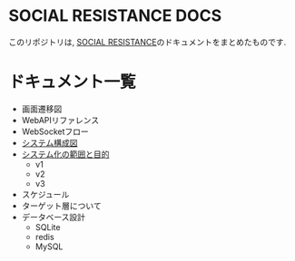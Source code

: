 # SOCIAL RESISTANCE DOCS

このリポジトリは, [SOCIAL RESISTANCE](https://github.com/uyupun/social-resistance)のドキュメントをまとめたものです.

# ドキュメント一覧

- 画面遷移図
- WebAPIリファレンス
- WebSocketフロー
- [システム構成図](architecture.md)
- [システム化の範囲と目的](project_scope.md)
  - v1
  - v2
  - v3
- スケジュール
- ターゲット層について
- データベース設計
  - SQLite
  - redis
  - MySQL

